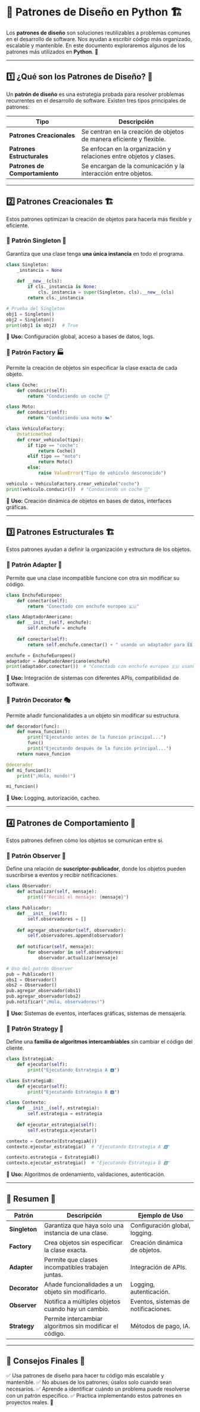 # 📌 Patrones de Diseño en Python 🏗️

Los **patrones de diseño** son soluciones reutilizables a problemas comunes en el desarrollo de software. Nos ayudan a escribir código más organizado, escalable y mantenible. En este documento exploraremos algunos de los patrones más utilizados en **Python**. 🚀

---

## 1️⃣ ¿Qué son los Patrones de Diseño? 🤔

Un **patrón de diseño** es una estrategia probada para resolver problemas recurrentes en el desarrollo de software. Existen tres tipos principales de patrones:

| Tipo | Descripción |
|------|------------|
| **Patrones Creacionales** | Se centran en la creación de objetos de manera eficiente y flexible. |
| **Patrones Estructurales** | Se enfocan en la organización y relaciones entre objetos y clases. |
| **Patrones de Comportamiento** | Se encargan de la comunicación y la interacción entre objetos. |

---

## 2️⃣ Patrones Creacionales 🏗️
Estos patrones optimizan la creación de objetos para hacerla más flexible y eficiente.

### 🔹 Patrón Singleton 🔄
Garantiza que una clase tenga **una única instancia** en todo el programa.

```python
class Singleton:
    _instancia = None
    
    def __new__(cls):
        if cls._instancia is None:
            cls._instancia = super(Singleton, cls).__new__(cls)
        return cls._instancia

# Prueba del Singleton
obj1 = Singleton()
obj2 = Singleton()
print(obj1 is obj2)  # True
```
📌 **Uso:** Configuración global, acceso a bases de datos, logs.

### 🔹 Patrón Factory 🏭
Permite la creación de objetos sin especificar la clase exacta de cada objeto.

```python
class Coche:
    def conducir(self):
        return "Conduciendo un coche 🚗"

class Moto:
    def conducir(self):
        return "Conduciendo una moto 🏍️"

class VehiculoFactory:
    @staticmethod
    def crear_vehiculo(tipo):
        if tipo == "coche":
            return Coche()
        elif tipo == "moto":
            return Moto()
        else:
            raise ValueError("Tipo de vehículo desconocido")

vehiculo = VehiculoFactory.crear_vehiculo("coche")
print(vehiculo.conducir())  # "Conduciendo un coche 🚗"
```
📌 **Uso:** Creación dinámica de objetos en bases de datos, interfaces gráficas.

---

## 3️⃣ Patrones Estructurales 🏗️
Estos patrones ayudan a definir la organización y estructura de los objetos.

### 🔹 Patrón Adapter 🔌
Permite que una clase incompatible funcione con otra sin modificar su código.

```python
class EnchufeEuropeo:
    def conectar(self):
        return "Conectado con enchufe europeo 🇪🇺"

class AdaptadorAmericano:
    def __init__(self, enchufe):
        self.enchufe = enchufe
    
    def conectar(self):
        return self.enchufe.conectar() + " usando un adaptador para EE.UU. 🇺🇸"

enchufe = EnchufeEuropeo()
adaptador = AdaptadorAmericano(enchufe)
print(adaptador.conectar())  # "Conectado con enchufe europeo 🇪🇺 usando un adaptador para EE.UU. 🇺🇸"
```
📌 **Uso:** Integración de sistemas con diferentes APIs, compatibilidad de software.

### 🔹 Patrón Decorator 🎭
Permite añadir funcionalidades a un objeto sin modificar su estructura.

```python
def decorador(func):
    def nueva_funcion():
        print("Ejecutando antes de la función principal...")
        func()
        print("Ejecutando después de la función principal...")
    return nueva_funcion

@decorador
def mi_funcion():
    print("¡Hola, mundo!")

mi_funcion()
```
📌 **Uso:** Logging, autorización, cacheo.

---

## 4️⃣ Patrones de Comportamiento 🔄
Estos patrones definen cómo los objetos se comunican entre sí.

### 🔹 Patrón Observer 👀
Define una relación de **suscriptor-publicador**, donde los objetos pueden suscribirse a eventos y recibir notificaciones.

```python
class Observador:
    def actualizar(self, mensaje):
        print(f"Recibí el mensaje: {mensaje}")

class Publicador:
    def __init__(self):
        self.observadores = []
    
    def agregar_observador(self, observador):
        self.observadores.append(observador)
    
    def notificar(self, mensaje):
        for observador in self.observadores:
            observador.actualizar(mensaje)

# Uso del patrón Observer
pub = Publicador()
obs1 = Observador()
obs2 = Observador()
pub.agregar_observador(obs1)
pub.agregar_observador(obs2)
pub.notificar("¡Hola, observadores!")
```
📌 **Uso:** Sistemas de eventos, interfaces gráficas, sistemas de mensajería.

### 🔹 Patrón Strategy 🎯
Define una **familia de algoritmos intercambiables** sin cambiar el código del cliente.

```python
class EstrategiaA:
    def ejecutar(self):
        print("Ejecutando Estrategia A 🅰️")

class EstrategiaB:
    def ejecutar(self):
        print("Ejecutando Estrategia B 🅱️")

class Contexto:
    def __init__(self, estrategia):
        self.estrategia = estrategia
    
    def ejecutar_estrategia(self):
        self.estrategia.ejecutar()

contexto = Contexto(EstrategiaA())
contexto.ejecutar_estrategia()  # "Ejecutando Estrategia A 🅰️"

contexto.estrategia = EstrategiaB()
contexto.ejecutar_estrategia()  # "Ejecutando Estrategia B 🅱️"
```
📌 **Uso:** Algoritmos de ordenamiento, validaciones, autenticación.

---

## 🎯 Resumen 📌

| Patrón | Descripción | Ejemplo de Uso |
|--------|------------|---------------|
| **Singleton** | Garantiza que haya solo una instancia de una clase. | Configuración global, logging. |
| **Factory** | Crea objetos sin especificar la clase exacta. | Creación dinámica de objetos. |
| **Adapter** | Permite que clases incompatibles trabajen juntas. | Integración de APIs. |
| **Decorator** | Añade funcionalidades a un objeto sin modificarlo. | Logging, autenticación. |
| **Observer** | Notifica a múltiples objetos cuando hay un cambio. | Eventos, sistemas de notificaciones. |
| **Strategy** | Permite intercambiar algoritmos sin modificar el código. | Métodos de pago, IA. |

---

## 📌 Consejos Finales 🎯
✅ Usa patrones de diseño para hacer tu código más escalable y mantenible.
✅ No abuses de los patrones; úsalos solo cuando sean necesarios.
✅ Aprende a identificar cuándo un problema puede resolverse con un patrón específico.
✅ Practica implementando estos patrones en proyectos reales. 🚀

